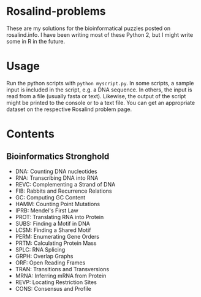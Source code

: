 # Rosalind-problems
These are my solutions for the bioinformatical puzzles posted on rosalind.info. I have been writing most of these Python 2, but I might write some in R in the future. 

# Usage
Run the python scripts with ```python myscript.py```. In some scripts, a sample input is included in the script, e.g. a DNA sequence. In others, the input is read from a file (usually fasta or text). Likewise, the output of the script might be printed to the console or to a text file. You can get an appropriate dataset on the respective Rosalind problem page. 

# Contents
## Bioinformatics Stronghold
+ DNA: Counting DNA nucleotides
+ RNA: Transcribing DNA into RNA
+ REVC: Complementing a Strand of DNA 
+ FIB: Rabbits and Recurrence Relations
+ GC: Computing GC Content 
+ HAMM: Counting Point Mutations 
+ IPRB: Mendel's First Law 
+ PROT: Translating RNA into Protein 
+ SUBS: Finding a Motif in DNA
+ LCSM: Finding a Shared Motif 
+ PERM: Enumerating Gene Orders 
+ PRTM: Calculating Protein Mass
+ SPLC: RNA Splicing 
+ GRPH: Overlap Graphs
+ ORF: Open Reading Frames
+ TRAN: Transitions and Transversions
+ MRNA: Inferring mRNA from Protein
+ REVP: Locating Restriction Sites
+ CONS: Consensus and Profile
